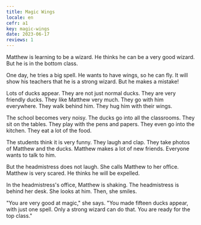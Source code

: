 ```yaml
---
title: Magic Wings
locale: en
cefr: a1
key: magic-wings
date: 2023-06-17
reviews: 1
---
```


Matthew is learning to be a wizard. He thinks he can be a very good wizard. But he is in the bottom class.

One day, he tries a big spell. He wants to have wings, so he can fly. It will show his teachers that he is a strong wizard. But he makes a mistake!

Lots of ducks appear. They are not just normal ducks. They are very friendly ducks. They like Matthew very much. They go with him everywhere. They walk behind him. They hug him with their wings.

The school becomes very noisy. The ducks go into all the classrooms. They sit on the tables. They play with the pens and papers. They even go into the kitchen. They eat a lot of the food.

The students think it is very funny. They laugh and clap. They take photos of Matthew and the ducks. Matthew makes a lot of new friends. Everyone wants to talk to him.

But the headmistress does not laugh. She calls Matthew to her office. Matthew is very scared. He thinks he will be expelled.

In the headmistress's office, Matthew is shaking. The headmistress is behind her desk. She looks at him. Then, she smiles.

"You are very good at magic," she says. "You made fifteen ducks appear, with just one spell. Only a strong wizard can do that. You are ready for the top class."